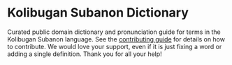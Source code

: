 
# Kolibugan Subanon Dictionary

Curated public domain dictionary and pronunciation guide for terms in the Kolibugan Subanon language. See the [contributing guide](https://github.com/drumworkteam/term/blob/make/.github/contributing.md) for details on how to contribute. We would love your support, even if it is just fixing a word or adding a single definition. Thank you for all your help!
